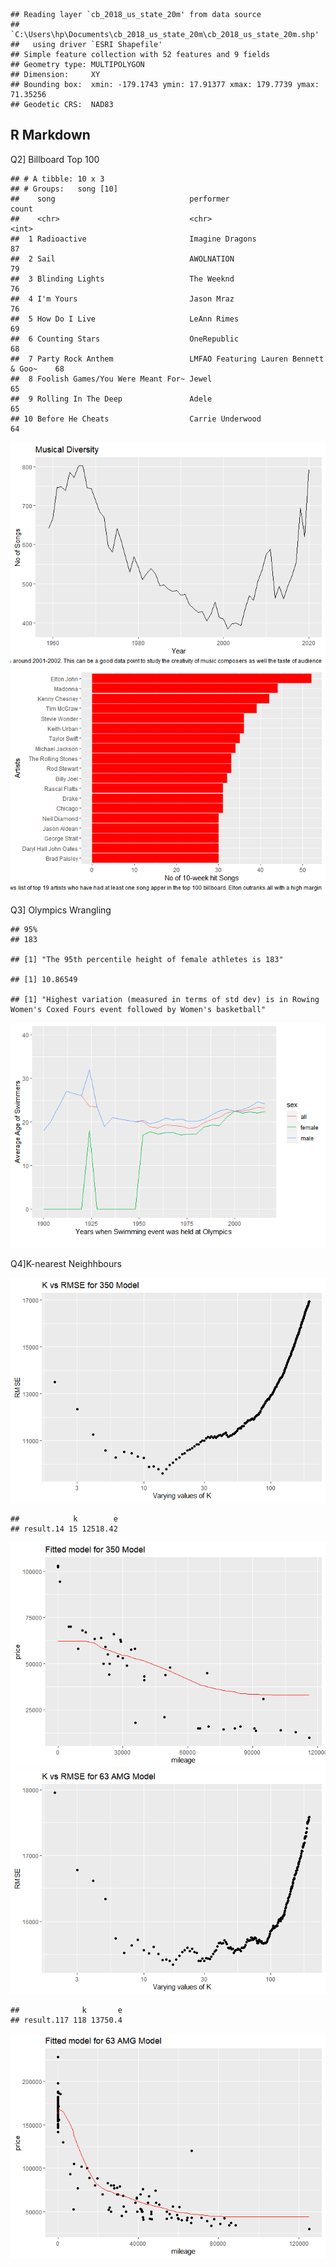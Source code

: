     ## Reading layer `cb_2018_us_state_20m' from data source 
    ##   `C:\Users\hp\Documents\cb_2018_us_state_20m\cb_2018_us_state_20m.shp' 
    ##   using driver `ESRI Shapefile'
    ## Simple feature collection with 52 features and 9 fields
    ## Geometry type: MULTIPOLYGON
    ## Dimension:     XY
    ## Bounding box:  xmin: -179.1743 ymin: 17.91377 xmax: 179.7739 ymax: 71.35256
    ## Geodetic CRS:  NAD83

## R Markdown

Q2\] Billboard Top 100

    ## # A tibble: 10 x 3
    ## # Groups:   song [10]
    ##    song                              performer                             count
    ##    <chr>                             <chr>                                 <int>
    ##  1 Radioactive                       Imagine Dragons                          87
    ##  2 Sail                              AWOLNATION                               79
    ##  3 Blinding Lights                   The Weeknd                               76
    ##  4 I'm Yours                         Jason Mraz                               76
    ##  5 How Do I Live                     LeAnn Rimes                              69
    ##  6 Counting Stars                    OneRepublic                              68
    ##  7 Party Rock Anthem                 LMFAO Featuring Lauren Bennett & Goo~    68
    ##  8 Foolish Games/You Were Meant For~ Jewel                                    65
    ##  9 Rolling In The Deep               Adele                                    65
    ## 10 Before He Cheats                  Carrie Underwood                         64

![](PSV1_files/figure-markdown_strict/unnamed-chunk-2-1.png)![](PSV1_files/figure-markdown_strict/unnamed-chunk-2-2.png)

Q3\] Olympics Wrangling

    ## 95% 
    ## 183

    ## [1] "The 95th percentile height of female athletes is 183"

    ## [1] 10.86549

    ## [1] "Highest variation (measured in terms of std dev) is in Rowing Women's Coxed Fours event followed by Women's basketball"

![](PSV1_files/figure-markdown_strict/unnamed-chunk-3-1.png)

Q4\]K-nearest Neighhbours

![](PSV1_files/figure-markdown_strict/unnamed-chunk-4-1.png)

    ##            k        e
    ## result.14 15 12518.42

![](PSV1_files/figure-markdown_strict/unnamed-chunk-4-2.png)![](PSV1_files/figure-markdown_strict/unnamed-chunk-4-3.png)

    ##              k       e
    ## result.117 118 13750.4

![](PSV1_files/figure-markdown_strict/unnamed-chunk-4-4.png)
